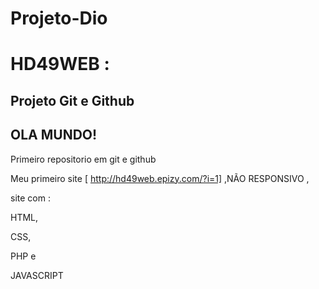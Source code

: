 # Projeto-Dio

# HD49WEB   :


## Projeto Git e Github 

## OLA MUNDO!


Primeiro repositorio em git e github

Meu primeiro site  [ http://hd49web.epizy.com/?i=1] ,NÃO RESPONSIVO  ,

site com  :

HTML,

CSS,

PHP e

JAVASCRIPT



